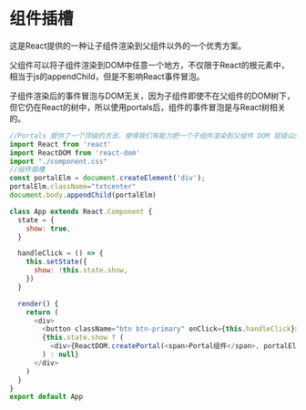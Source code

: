 # 组件插槽
这是React提供的一种让子组件渲染到父组件以外的一个优秀方案。

父组件可以将子组件渲染到DOM中任意一个地方，不仅限于React的根元素中，相当于js的appendChild，但是不影响React事件冒泡。

子组件渲染后的事件冒泡与DOM无关，因为子组件即使不在父组件的DOM树下，但它仍在React的树中，所以使用portals后，组件的事件冒泡是与React树相关的。

```javascript 
//Portals 提供了一个顶级的方法，使得我们有能力把一个子组件渲染到父组件 DOM 层级以外的 DOM 节点上。
import React from 'react'
import ReactDOM from 'react-dom'
import "./component.css"
//组件插槽
const portalElm = document.createElement('div');
portalElm.className="txtcenter"
document.body.appendChild(portalElm)

class App extends React.Component {
  state = {
    show: true,
  }

  handleClick = () => {
    this.setState({
      show: !this.state.show,
    })
  }

  render() {
    return (
      <div>
        <button className="btn btn-primary" onClick={this.handleClick}>动态展现Portal组件</button>
        {this.state.show ? (
          <div>{ReactDOM.createPortal(<span>Portal组件</span>, portalElm)}</div>
        ) : null}
      </div>
    )
  }
}
export default App
```